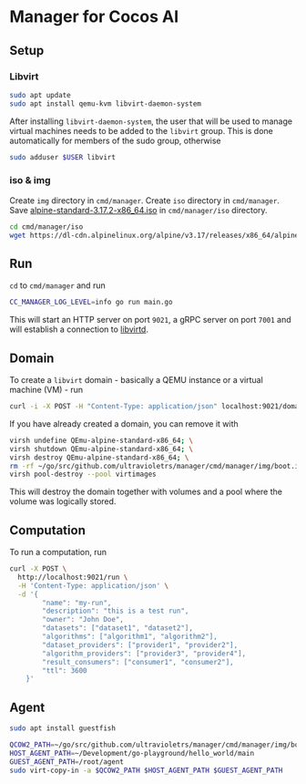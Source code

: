 # Manager for Cocos AI

## Setup

### Libvirt

```sh
sudo apt update
sudo apt install qemu-kvm libvirt-daemon-system
```

After installing `libvirt-daemon-system`, the user that will be used to manage virtual machines needs to be added to the `libvirt` group. This is done automatically for members of the sudo group, otherwise

```sh
sudo adduser $USER libvirt
```

### iso & img

Create `img` directory in `cmd/manager`. Create `iso` directory in `cmd/manager`. Save [alpine-standard-3.17.2-x86_64.iso](https://dl-cdn.alpinelinux.org/alpine/v3.17/releases/x86_64/alpine-standard-3.17.2-x86_64.iso) in `cmd/manager/iso` directory.

```sh
cd cmd/manager/iso
wget https://dl-cdn.alpinelinux.org/alpine/v3.17/releases/x86_64/alpine-standard-3.17.2-x86_64.iso
```

## Run

`cd` to `cmd/manager` and run
```sh
CC_MANAGER_LOG_LEVEL=info go run main.go
```

This will start an HTTP server on port `9021`, a gRPC server on port `7001` and will establish a connection to [libvirtd](https://libvirt.org/manpages/libvirtd.html).

## Domain

To create a `libvirt` domain - basically a QEMU instance or a virtual machine (VM) - run

```sh
curl -i -X POST -H "Content-Type: application/json" localhost:9021/domain -d '{"pool":"<path/to/pool.xml>", "volume":"<path/to/vol.xml", "domain":"<path/to/dom.xml"}'
```

If you have already created a domain, you can remove it with

```sh
virsh undefine QEmu-alpine-standard-x86_64; \
virsh shutdown QEmu-alpine-standard-x86_64; \
virsh destroy QEmu-alpine-standard-x86_64; \
rm -rf ~/go/src/github.com/ultravioletrs/manager/cmd/manager/img/boot.img; \
virsh pool-destroy --pool virtimages
```

This will destroy the domain together with volumes and a pool where the volume was logically stored.

## Computation

To run a computation, run

```sh
curl -X POST \
  http://localhost:9021/run \
  -H 'Content-Type: application/json' \
  -d '{
        "name": "my-run",
        "description": "this is a test run",
        "owner": "John Doe",
        "datasets": ["dataset1", "dataset2"],
        "algorithms": ["algorithm1", "algorithm2"],
        "dataset_providers": ["provider1", "provider2"],
        "algorithm_providers": ["provider3", "provider4"],
        "result_consumers": ["consumer1", "consumer2"],
        "ttl": 3600
    }'
```

## Agent

```sh
sudo apt install guestfish

QCOW2_PATH=~/go/src/github.com/ultravioletrs/manager/cmd/manager/img/boot.img
HOST_AGENT_PATH=~/Development/go-playground/hello_world/main
GUEST_AGENT_PATH=/root/agent
sudo virt-copy-in -a $QCOW2_PATH $HOST_AGENT_PATH $GUEST_AGENT_PATH
```